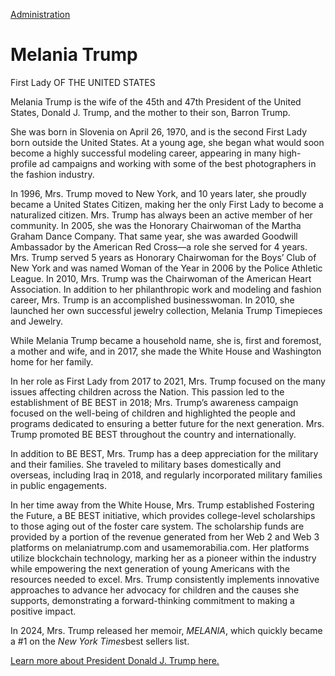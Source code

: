 [Administration](https://www.whitehouse.gov/administration/)

# 					Melania Trump				

First Lady OF THE UNITED STATES

Melania Trump is the wife of the 45th and 47th President of the United States, Donald J. Trump, and the mother to their son, Barron Trump. 

She was born in Slovenia on April 26, 1970, and is the second First Lady born outside the United States. At a young age, she began what would soon become a highly successful modeling career, appearing in many high-profile ad campaigns and working with some of the best photographers in the fashion industry.

In 1996, Mrs. Trump moved to New York, and 10 years later, she proudly became a United States Citizen, making her the only First Lady to become a naturalized citizen. Mrs. Trump has always been an active member of her community. In 2005, she was the Honorary Chairwoman of the Martha Graham Dance Company. That same year, she was awarded Goodwill Ambassador by the American Red Cross—a role she served for 4 years. Mrs. Trump served 5 years as Honorary Chairwoman for the Boys’ Club of New York and was named Woman of the Year in 2006 by the Police Athletic League. In 2010, Mrs. Trump was the Chairwoman of the American Heart Association. In addition to her philanthropic work and modeling and fashion career, Mrs. Trump is an accomplished businesswoman. In 2010, she launched her own successful jewelry collection, Melania Trump Timepieces and Jewelry.

While Melania Trump became a household name, she is, first and foremost, a mother and wife, and in 2017, she made the White House and Washington home for her family.

In her role as First Lady from 2017 to 2021, Mrs. Trump focused on the many issues affecting children across the Nation. This passion led to the establishment of BE BEST in 2018; Mrs. Trump’s awareness campaign focused on the well-being of children and highlighted the people and programs dedicated to ensuring a better future for the next generation. Mrs. Trump promoted BE BEST throughout the country and internationally.

In addition to BE BEST, Mrs. Trump has a deep appreciation for the military and their families. She traveled to military bases domestically and overseas, including Iraq in 2018, and regularly incorporated military families in public engagements. 

In her time away from the White House, Mrs. Trump established Fostering the Future, a BE BEST initiative, which provides college-level scholarships to those aging out of the foster care system. The scholarship funds are provided by a portion of the revenue generated from her Web 2 and Web 3 platforms on melaniatrump.com and usamemorabilia.com. Her platforms utilize blockchain technology, marking her as a pioneer within the industry while empowering the next generation of young Americans with the resources needed to excel. Mrs. Trump consistently implements innovative approaches to advance her advocacy for children and the causes she supports, demonstrating a forward-thinking commitment to making a positive impact.

In 2024, Mrs. Trump released her memoir, *MELANIA*, which quickly became a #1 on the *New York Times*best sellers list. 

[Learn more about President Donald J. Trump here.](https://www.whitehouse.gov/the-administration/donald-j-trump/)
